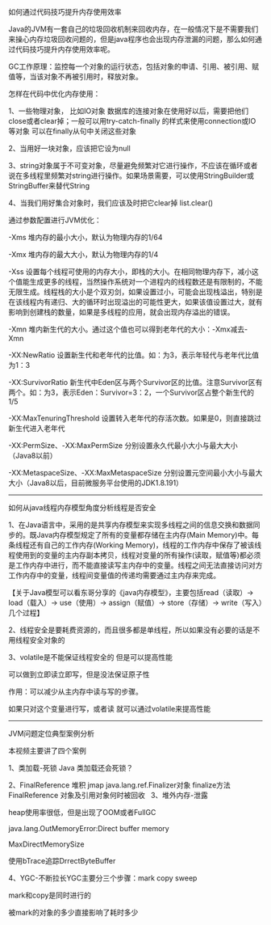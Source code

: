 如何通过代码技巧提升内存使用效率


Java的JVM有一套自己的垃圾回收机制来回收内存，在一般情况下是不需要我们来操心内存垃圾回收问题的，但是java程序也会出现内存泄漏的问题，那么如何通过代码技巧提升内存使用效率呢。

GC工作原理：监控每一个对象的运行状态，包括对象的申请、引用、被引用、赋值等，当该对象不再被引用时，释放对象。

怎样在代码中优化内存使用：

1、一些物理对象， 比如IO对象 数据库的连接对象在使用好以后，需要把他们close或者clear掉；一般可以用try-catch-finally 的样式来使用connection或IO等对象 可以在finally从句中关闭这些对象

2、当用好一块对象，应该把它设为null

3、string对象属于不可变对象，尽量避免频繁对它进行操作，不应该在循环或者说在多线程里频繁对string进行操作。如果场景需要，可以使用StringBuilder或StringBuffer来替代String

4、当我们用好集合对象时，我们应该及时把它clear掉 list.clear()

通过参数配置进行JVM优化：

-Xms 堆内存的最小大小，默认为物理内存的1/64

-Xmx 堆内存的最大大小，默认为物理内存的1/4

-Xss 设置每个线程可使用的内存大小，即栈的大小。在相同物理内存下，减小这个值能生成更多的线程，当然操作系统对一个进程内的线程数还是有限制的，不能无限生成。线程栈的大小是个双刃剑，如果设置过小，可能会出现栈溢出，特别是在该线程内有递归、大的循环时出现溢出的可能性更大，如果该值设置过大，就有影响到创建栈的数量，如果是多线程的应用，就会出现内存溢出的错误。

-Xmn 堆内新生代的大小。通过这个值也可以得到老年代的大小：-Xmx减去-Xmn

-XX:NewRatio 设置新生代和老年代的比值。如：为3，表示年轻代与老年代比值为1：3

-XX:SurvivorRatio 新生代中Eden区与两个Survivor区的比值。注意Survivor区有两个。如：为3，表示Eden：Survivor=3：2，一个Survivor区占整个新生代的1/5  

-XX:MaxTenuringThreshold 设置转入老年代的存活次数。如果是0，则直接跳过新生代进入老年代

-XX:PermSize、-XX:MaxPermSize 分别设置永久代最小大小与最大大小（Java8以前）

-XX:MetaspaceSize、-XX:MaxMetaspaceSize 分别设置元空间最小大小与最大大小（Java8以后，目前微服务平台使用的JDK1.8.191）

----------------------------------------------------------------------------------------------------------------

如何从java线程内存模型角度分析线程是否安全


1、在Java语言中，采用的是共享内存模型来实现多线程之间的信息交换和数据同步的。既Java内存模型规定了所有的变量都存储在主内存(Main Memory)中。每条线程还有自己的工作内存(Working Memory)，线程的工作内存中保存了被该线程使用到的变量的主内存副本拷贝，线程对变量的所有操作(读取，赋值等)都必须是工作内存中进行，而不能直接读写主内存中的变量。线程之间无法直接访问对方工作内存中的变量，线程间变量值的传递均需要通过主内存来完成。

【关于Java模型可以看东哥分享的《java内存模型》，主要包括read（读取）-> load（载入）-> use（使用）-> assign（赋值）-> store（存储）-> write（写入）几个过程】

2、线程安全是要耗费资源的，而且很多都是单线程，所以如果没有必要的话是不用线程安全对象的

3、volatile是不能保证线程安全的 但是可以提高性能

可以做到立即读立即写，但是没法保证原子性

作用：可以减少从主内存中读与写的步骤。

如果只对这个变量进行写，或者读 就可以通过volatile来提高性能

----------------------------------------------------------------------------------------------------------------

JVM问题定位典型案例分析

本视频主要讲了四个案例

1、类加载-死锁 Java 类加载还会死锁？

2、FinalReference 堆积 jmap java.lang.ref.Finalizer对象 finalize方法 FinalReference 对象及引用对象何时被回收
 
3、堆外内存-泄露

heap使用率很低，但是出现了OOM或者FullGC

java.lang.OutMemoryError:Direct buffer memory

MaxDirectMemorySize

使用bTrace追踪DrrectByteBuffer

4、YGC-不断拉长YGC主要分三个步骤：mark copy sweep

mark和copy是同时进行的

被mark的对象的多少直接影响了耗时多少


